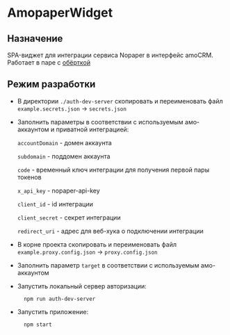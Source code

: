# AmopaperWidget

## Назначение

SPA-виджет для интеграции сервиса Nopaper в интерфейс amoCRM. Работает в паре с [обёрткой](https://github.com/jasper7466/Boilerplate-amoCRM-Widget)

## Режим разработки

- В директории `./auth-dev-server` скопировать и переименовать файл `example.secrets.json` -> `secrets.json`

- Заполнить параметры в соответствии с используемым амо-аккаунтом и приватной интеграцией:

  `accountDomain` - домен аккаунта

  `subdomain` - поддомен аккаунта

  `code` - временный ключ интеграции для получения первой пары токенов

  `x_api_key` - nopaper-api-key

  `client_id` - id интеграции

  `client_secret` - секрет интеграции

  `redirect_uri` - адрес для веб-хука о подключении интеграции

- В корне проекта скопировать и переименовать файл `example.proxy.config.json` -> `proxy.config.json`
- Заполнить параметр `target` в соответствии с используемым амо-аккаунтом

- Запустить локальный сервер авторизации:

        npm run auth-dev-server

- Запустить приложение:

        npm start
